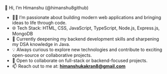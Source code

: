 👋 Hi, I’m Himanshu (@himanshu8github)

- 👨‍💻 I’m passionate about building modern web applications and bringing ideas to life through code.
- 🌐 Tech Stack: HTML, CSS, JavaScript, TypeScript, Node.js, Express.js, MongoDB
- 🌱 Currently deepening my backend development skills and sharpening my DSA knowledge in Java.
- 💡 Always curious to explore new technologies and contribute to exciting open-source or collaborative projects.
- 🤝 Open to collaborate on full-stack or backend-focused projects.
- 📫 Reach out to me at: **himanshukakran8@gmail.com**

<!---
himanshu8github/himanshu8github is a ✨ special ✨ repository because its `README.md` (this file) appears on your GitHub profile.
You can click the Preview link to take a look at your changes.
--->
